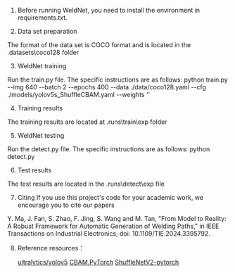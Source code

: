 1. Before running WeldNet, you need to install the environment in requirements.txt.

2. Data set preparation

The format of the data set is COCO format and is located in the .datasets\coco128 folder

3. WeldNet training

Run the train.py file. The specific instructions are as follows:
python train.py --img 640 --batch 2 --epochs 400 --data ./data/coco128.yaml --cfg ./models/yolov5s_ShuffleCBAM.yaml --weights ''

4. Training results

The training results are located at .runs\train\exp folder

5. WeldNet testing

Run the detect.py file. The specific instructions are as follows:
python detect.py

6. Test results

The test results are located in the .runs\detect\exp  file

7. Citing
If you use this project's code for your academic work, we encourage you to cite our papers

Y. Ma, J. Fan, S. Zhao, F. Jing, S. Wang and M. Tan, "From Model to Reality: A Robust Framework for Automatic Generation of Welding Paths," in IEEE Transactions on Industrial Electronics, doi: 10.1109/TIE.2024.3395792.

8. Reference resources：

   [ultralytics/yolov5](https://ultralytics.com/yolov5)
   [CBAM.PyTorch](https://github.com/luuuyi/CBAM.PyTorch)
   [ShuffleNetV2-pytorch](https://github.com/Randl/ShuffleNetV2-pytorch)

